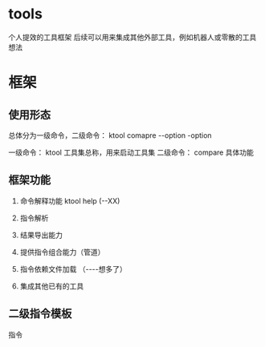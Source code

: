# tools
个人提效的工具框架
后续可以用来集成其他外部工具，例如机器人或零散的工具想法

# 框架
## 使用形态
总体分为一级命令，二级命令：
ktool  comapre  --option  -option

一级命令： ktool  工具集总称，用来启动工具集
二级命令： compare 具体功能

## 框架功能
1. 命令解释功能
ktool help (--XX)

2. 指令解析

3. 结果导出能力

4. 提供指令组合能力（管道）

5. 指令依赖文件加载 （----想多了）

6. 集成其他已有的工具

## 二级指令模板
指令

# 



